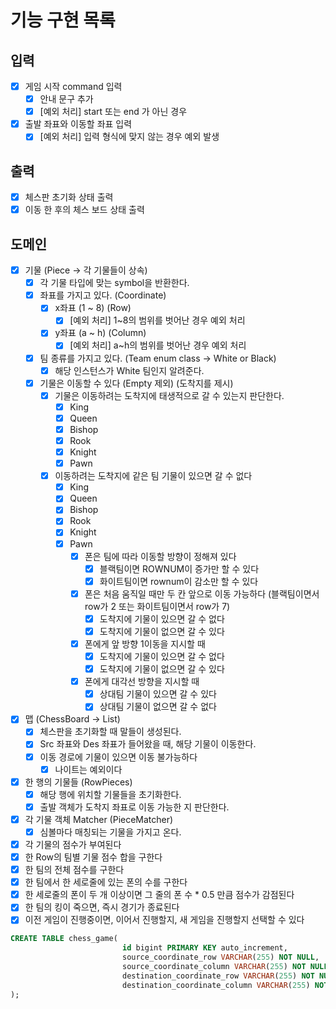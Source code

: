 # 기능 구현 목록

## 입력
- [x] 게임 시작 command 입력
  - [x] 안내 문구 추가
  - [x] [예외 처리] start 또는 end 가 아닌 경우
- [x] 출발 좌표와 이동할 좌표 입력
  - [x] [예외 처리] 입력 형식에 맞지 않는 경우 예외 발생

## 출력
- [x] 체스판 초기화 상태 출력
- [x] 이동 한 후의 체스 보드 상태 출력

## 도메인
- [x] 기물 (Piece -> 각 기물들이 상속)
  - [x] 각 기물 타입에 맞는 symbol을 반환한다.
  - [x] 좌표를 가지고 있다. (Coordinate)
    - [x] x좌표 (1 ~ 8) (Row)
      - [x] [예외 처리] 1~8의 범위를 벗어난 경우 예외 처리
    - [x] y좌표 (a ~ h) (Column)
      - [x] [예외 처리] a~h의 범위를 벗어난 경우 예외 처리
  - [x] 팀 종류를 가지고 있다. (Team enum class -> White or Black)
    - [x] 해당 인스턴스가 White 팀인지 알려준다.
  - [x] 기물은 이동할 수 있다 (Empty 제외) (도착지를 제시)
    - [x] 기물은 이동하려는 도착지에 태생적으로 갈 수 있는지 판단한다.
      - [x] King
      - [x] Queen
      - [x] Bishop
      - [x] Rook
      - [x] Knight
      - [x] Pawn
    - [x] 이동하려는 도착지에 같은 팀 기물이 있으면 갈 수 없다
      - [x] King
      - [x] Queen
      - [x] Bishop
      - [x] Rook
      - [x] Knight
      - [x] Pawn
        - [x] 폰은 팀에 따라 이동할 방향이 정해져 있다
          - [x] 블랙팀이면 ROWNUM이 증가만 할 수 있다
          - [x] 화이트팀이면 rownum이 감소만 할 수 있다
        - [x] 폰은 처음 움직일 때만 두 칸 앞으로 이동 가능하다 (블랙팀이면서 row가 2 또는 화이트팀이면서 row가 7)
          - [x] 도착지에 기물이 있으면 갈 수 없다
          - [x] 도착지에 기물이 없으면 갈 수 있다
        - [x] 폰에게 앞 방향 1이동을 지시할 때
          - [x] 도착지에 기물이 있으면 갈 수 없다
          - [x] 도착지에 기물이 없으면 갈 수 있다
        - [x] 폰에게 대각선 방향을 지시할 때
          - [x] 상대팀 기물이 있으면 갈 수 있다
          - [x] 상대팀 기물이 없으면 갈 수 없다
- [x] 맵 (ChessBoard -> List<RowPieces>)
  - [x] 체스판을 초기화할 때 말들이 생성된다.
  - [x] Src 좌표와 Des 좌표가 들어왔을 때, 해당 기물이 이동한다.
  - [x] 이동 경로에 기물이 있으면 이동 불가능하다
    - [x] 나이트는 예외이다
- [x] 한 행의 기물들 (RowPieces)
  - [x] 해당 행에 위치할 기물들을 초기화한다.
  - [x] 출발 객체가 도착지 좌표로 이동 가능한 지 판단한다.
- [x] 각 기물 객체 Matcher (PieceMatcher)
  - [x] 심볼마다 매칭되는 기물을 가지고 온다.
- [x] 각 기물의 점수가 부여된다
- [x] 한 Row의 팀별 기물 점수 합을 구한다
- [x] 한 팀의 전체 점수를 구한다
- [x] 한 팀에서 한 세로줄에 있는 폰의 수를 구한다
- [x] 한 세로줄의 폰이 두 개 이상이면 그 줄의 폰 수 * 0.5 만큼 점수가 감점된다
- [x] 한 팀의 킹이 죽으면, 즉시 경기가 종료된다
- [x] 이전 게임이 진행중이면, 이어서 진행할지, 새 게임을 진행할지 선택할 수 있다

```sql
CREATE TABLE chess_game(
                         id bigint PRIMARY KEY auto_increment,
                         source_coordinate_row VARCHAR(255) NOT NULL,
                         source_coordinate_column VARCHAR(255) NOT NULL,
                         destination_coordinate_row VARCHAR(255) NOT NULL,
                         destination_coordinate_column VARCHAR(255) NOT NULL
);

```
